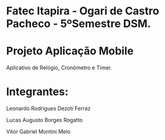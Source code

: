 # Fatec Itapira - Ogari de Castro Pacheco - 5ºSemestre DSM.

# Projeto Aplicação Mobile

Aplicativo de Relógio, Cronômetro e Timer.

# Integrantes:

Leonardo Rodrigues Dezoti Ferraz

Lucas Augusto Borges Rogatto

Vitor Gabriel Montini Melo
